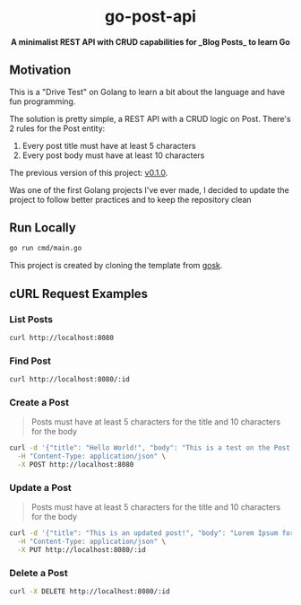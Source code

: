 <div>
  <h1 align="center">go-post-api</h1>
  <h4 align="center">
    A minimalist REST API with CRUD capabilities for _Blog Posts_ to learn Go
  </h4>
</div>

## Motivation

This is a "Drive Test" on Golang to learn a bit about the language and
have fun programming.

The solution is pretty simple, a REST API with a CRUD logic on Post.
There's 2 rules for the Post entity:

1. Every post title must have at least 5 characters
2. Every post body must have at least 10 characters

The previous version of this project: [v0.1.0](https://github.com/EstebanBorai/hkroom/releases/tag/v0.1.0).

Was one of the first Golang projects I've ever made, I decided to
update the project to follow better practices and to keep the
repository clean

## Run Locally

```bash
go run cmd/main.go
```

This project is created by cloning the template from [gosk](https://github.com/EstebanBorai/gosk).

## cURL Request Examples

### List Posts

```bash
curl http://localhost:8080
```

### Find Post

```bash
curl http://localhost:8080/:id
```

### Create a Post

> Posts must have at least 5 characters for the title and 10 characters for the body

```bash
curl -d '{"title": "Hello World!", "body": "This is a test on the Post Creation"}' \
  -H "Content-Type: application/json" \
  -X POST http://localhost:8080
```

### Update a Post

> Posts must have at least 5 characters for the title and 10 characters for the body

```bash
curl -d '{"title": "This is an updated post!", "body": "Lorem Ipsum for the updated post"}' \
  -H "Content-Type: application/json" \
  -X PUT http://localhost:8080/:id
```

### Delete a Post

```bash
curl -X DELETE http://localhost:8080/:id
```
